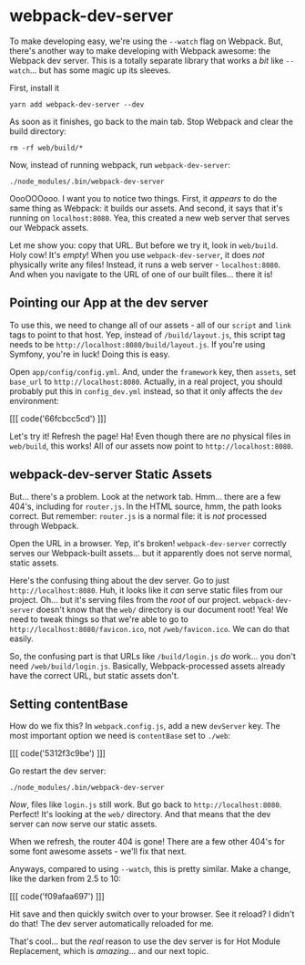 # webpack-dev-server

To make developing easy, we're using the `--watch` flag on Webpack. But, there's
another way to make developing with Webpack awesome: the Webpack dev server. This
is a totally separate library that works a *bit* like `--watch`... but has some magic
up its sleeves.

First, install it

```terminal
yarn add webpack-dev-server --dev
```

As soon as it finishes, go back to the main tab. Stop Webpack and clear the build
directory:

```terminal
rm -rf web/build/*
```

Now, instead of running webpack, run `webpack-dev-server`:

```terminal-silent
./node_modules/.bin/webpack-dev-server
```

OooOOOooo. I want you to notice two things. First, it *appears* to do the same thing
as Webpack: it builds our assets. And second, it says that it's running on `localhost:8080`.
Yea, this created a new web server that serves our Webpack assets.

Let me show you: copy that URL. But before we try it, look in `web/build`. Holy cow!
It's *empty*! When you use `webpack-dev-server`, it does *not* physically write
any files! Instead, it runs a web server - `localhost:8080`. And when you navigate
to the URL of one of our built files... there it is! 

## Pointing our App at the dev server

To use this, we need to change all of our assets - all of our `script` and `link` tags
to point to that host. Yep, instead of `/build/layout.js`, this script tag needs
to be `http://localhost:8080/build/layout.js`. If you're using Symfony, you're in
luck! Doing this is easy.

Open `app/config/config.yml`. And, under the `framework` key, then `assets`, set
`base_url` to `http://localhost:8080`. Actually, in a real project, you should
probably put this in `config_dev.yml` instead, so that it only affects the `dev`
environment:

[[[ code('66fcbcc5cd') ]]]

Let's try it! Refresh the page! Ha! Even though there are *no* physical files in
`web/build`, this works! All of our assets now point to `http://localhost:8080`.

## webpack-dev-server Static Assets

But... there's a problem. Look at the network tab. Hmm... there are a few 404's,
including for `router.js`. In the HTML source, hmm, the path looks correct. But
remember: `router.js` is a normal file: it is *not* processed through Webpack.

Open the URL in a browser. Yep, it's broken! `webpack-dev-server` correctly serves
our Webpack-built assets... but it apparently does not serve normal, static assets.

Here's the confusing thing about the dev server. Go to just `http://localhost:8080`.
Huh, it looks like it *can* serve static files from our project. Oh... but it's serving
files from the *root* of our project. `webpack-dev-server` doesn't know that the
`web/` directory is our document root! Yea! We need to tweak things so that we're
able to go to `http://localhost:8080/favicon.ico`, not `/web/favicon.ico`. We can
do that easily.

So, the confusing part is that URLs like `/build/login.js` *do* work... you don't
need `/web/build/login.js`. Basically, Webpack-processed assets already have the
correct URL, but static assets don't. 

## Setting contentBase

How do we fix this? In `webpack.config.js`, add a new `devServer` key. The most
important option we need is `contentBase` set to `./web`:

[[[ code('5312f3c9be') ]]]

Go restart the dev server:

```terminal-silent
./node_modules/.bin/webpack-dev-server
```

*Now*, files like `login.js` still work. But go back to `http://localhost:8080`.
Perfect! It's looking at the `web/` directory. And that means that the dev server
can now serve our static assets.

When we refresh, the router 404 is gone! There are a few other 404's for some font
awesome assets - we'll fix that next.

Anyways, compared to using `--watch`, this is pretty similar. Make a change, like
the darken from 2.5 to 10:

[[[ code('f09afaa697') ]]]

Hit save and then quickly switch over to your browser. See it reload? I didn't
do that! The dev server automatically reloaded for me.

That's cool... but the *real* reason to use the dev server is for Hot Module Replacement,
which is *amazing*... and our next topic.
